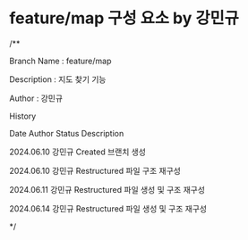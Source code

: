 # feature/map 구성 요소 by 강민규

/**

Branch Name : feature/map

Description : 지도 찾기 기능

Author : 강민규

History

Date        Author   Status         Description

2024.06.10  강민규   Created        브랜치 생성

2024.06.10  강민규   Restructured   파일 구조 재구성

2024.06.11  강민규   Restructured   파일 생성 및 구조 재구성

2024.06.14  강민규   Restructured   파일 생성 및 구조 재구성

*/